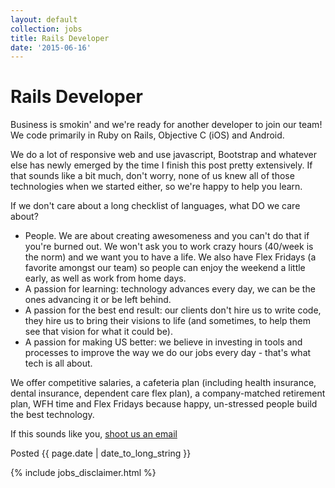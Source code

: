 ```yaml
---
layout: default
collection: jobs
title: Rails Developer
date: '2015-06-16'
---
```

# Rails Developer

Business is smokin' and we're ready for another developer to join our team! We code primarily in Ruby on Rails, Objective C (iOS) and Android.

We do a lot of responsive web and use javascript, Bootstrap and whatever else has newly emerged by the time I finish this post pretty extensively. If that sounds like a bit much, don't worry, none of us knew all of those technologies when we started either, so we're happy to help you learn.

If we don't care about a long checklist of languages, what DO we care about?

* People. We are about creating awesomeness and you can't do that if you're burned out. We won't ask you to work crazy hours (40/week is the norm) and we want you to have a life. We also have Flex Fridays (a favorite amongst our team) so people can enjoy the weekend a little early, as well as work from home days.
* A passion for learning: technology advances every day, we can be the ones advancing it or be left behind.
* A passion for the best end result: our clients don't hire us to write code, they hire us to bring their visions to life (and sometimes, to help them see that vision for what it could be).
* A passion for making US better: we believe in investing in tools and processes to improve the way we do our jobs every day - that's what tech is all about.

We offer competitive salaries, a cafeteria plan (including health insurance, dental insurance, dependent care flex plan), a company-matched retirement plan, WFH time and Flex Fridays because happy, un-stressed people build the best technology.

If this sounds like you, [shoot us an email](mailto:hireme@entretechno.com)

Posted {{ page.date | date_to_long_string }}

{% include jobs_disclaimer.html %}

